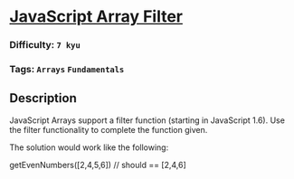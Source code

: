 # [JavaScript Array Filter](https://www.codewars.com/kata/514a6336889283a3d2000001)

### Difficulty: `7 kyu`

### Tags: `Arrays` `Fundamentals`

## Description

JavaScript Arrays support a filter function (starting in JavaScript 1.6). Use the filter functionality to complete the function given.

The solution would work like the following:

getEvenNumbers([2,4,5,6]) // should == [2,4,6]